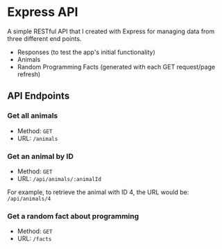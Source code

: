 # Express API

A simple RESTful API that I created with Express for managing data from three different end points.

- Responses (to test the app's initial functionality)
- Animals
- Random Programming Facts (generated with each GET request/page refresh)

## API Endpoints

### Get all animals

- Method: `GET`
- URL: `/animals`

### Get an animal by ID

- Method: `GET`
- URL: `/api/animals/:animalId`

For example, to retrieve the animal with ID 4, the URL would be: `/api/animals/4`

### Get a random fact about programming

- Method: `GET`
- URL: `/facts`
